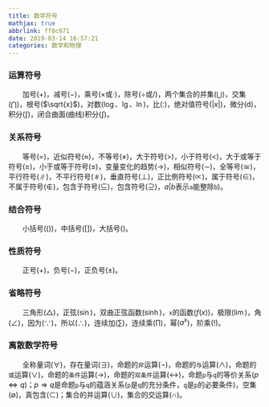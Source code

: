 ```yaml
---
title: 数学符号
mathjax: true
abbrlink: ff8c971
date: 2019-03-14 16:57:21
categories: 数学和物理
---
```

### 运算符号

&emsp;&emsp;加号($+$)，减号($-$)，乘号($\times$或$\cdot$)，除号($\div$或$/$)，两个集合的并集($\bigcup$)，交集($\bigcap$)，根号($\sqrt{x}$)，对数($\log$、$\lg$、$\ln$)，比($:$)，绝对值符号($\left| x \right|$)，微分($\mathrm{d}$)，积分($\int$)，闭合曲面(曲线)积分($\int$)。

### 关系符号

&emsp;&emsp;等号($=$)，近似符号($\approx$)，不等号($\neq$)，大于符号($>$)，小于符号($<$)，大于或等于符号($\geq$)，小于或等于符号($\leq$)，变量变化的趋势($\to$)，相似符号($\sim$)，全等号($\cong$)，平行符号($\parallel$)，不平行符号($\nparallel$)，垂直符号($\perp$)，正比例符号($\propto$)，属于符号($\in$)，不属于符号($\notin$)，包含于符号($\subseteq$)，包含符号($\supseteq$)，$a|b$表示`a`能整除`b`)。

### 结合符号

&emsp;&emsp;小括号($()$)，中括号($[]$)，大括号(${}$)。

### 性质符号

&emsp;&emsp;正号($+$)，负号($-$)，正负号($\pm$)。

### 省略符号

&emsp;&emsp;三角形($\bigtriangleup$)，正弦($\sin$)，双曲正弦函数($\sinh$)，`x`的函数($f(x)$)，极限($\lim$)，角($\angle$)，因为($\because$)，所以($\therefore$)，连续加($\sum$)，连续乘($\prod$)，幂($a^x$)，阶乘($!$)。

### 离散数学符号

&emsp;&emsp;全称量词($\forall$)，存在量词($\exists$)，命题的`非`运算($\neg$)，命题的`与`运算($\wedge$)，命题的`或`运算($\vee$)，命题的`条件`运算($\to$)，命题的`双条件`运算($\leftrightarrow$)，命题`p`与`q`的等价关系($p \Leftrightarrow q$)；$p \Rightarrow q$是命题`p`与`q`的蕴涵关系(`p`是`q`的充分条件，`q`是`p`的必要条件)，空集($\emptyset$)，真包含($\subset$)；集合的并运算($\cup$)，集合的交运算($\cap$)。